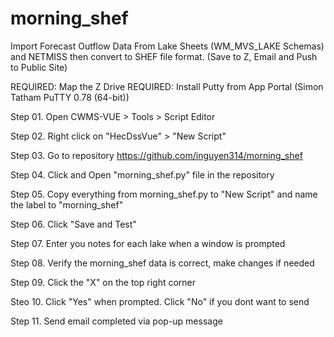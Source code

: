 # morning_shef
Import Forecast Outflow Data From Lake Sheets (WM_MVS_LAKE Schemas) and NETMISS then convert to SHEF file format. (Save to Z, Email and Push to Public Site)

REQUIRED: Map the Z Drive
REQUIRED: Install Putty from App Portal (Simon Tatham PuTTY 0.78 (64-bit))


Step 01. Open CWMS-VUE > Tools > Script Editor

Step 02. Right click on "HecDssVue" > "New Script"

Step 03. Go to repository https://github.com/inguyen314/morning_shef

Step 04. Click and Open "morning_shef.py" file in the repository

Step 05. Copy everything from morning_shef.py to "New Script" and name the label to "morning_shef"

Step 06. Click "Save and Test"

Step 07. Enter you notes for each lake when a window is prompted

Step 08. Verify the morning_shef data is correct, make changes if needed

Step 09. Click the "X" on the top right corner

Steo 10. Click "Yes" when prompted. Click "No" if you dont want to send

Step 11. Send email completed via pop-up message





